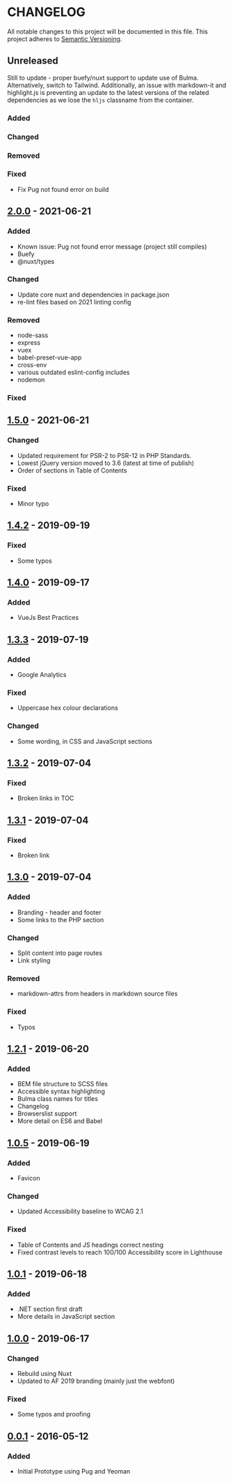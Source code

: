 # CHANGELOG

All notable changes to this project will be documented in this file. This project adheres to [Semantic Versioning](https://semver.org/spec/v2.0.0.html).

## Unreleased

Still to update - proper buefy/nuxt support to update use of Bulma. Alternatively,
switch to Tailwind. Additionally, an issue with markdown-it and highlight.js is
preventing an update to the latest versions of the related dependencies as we lose 
the `hljs` classname from the container.

### Added

### Changed

### Removed

### Fixed

* Fix Pug not found error on build

## [2.0.0](https://bitbucket.org/analogfolk-ondemand/folk-style/src/v2.0.0/) - 2021-06-21

### Added

* Known issue: Pug not found error message (project still compiles)
* Buefy
* @nuxt/types

### Changed

* Update core nuxt and dependencies in package.json
* re-lint files based on 2021 linting config

### Removed

* node-sass 
* express
* vuex
* babel-preset-vue-app
* cross-env
* various outdated eslint-config includes
* nodemon

### Fixed

## [1.5.0](https://bitbucket.org/analogfolk-ondemand/folk-style/src/v1.5.0/) - 2021-06-21

### Changed

* Updated requirement for PSR-2 to PSR-12 in PHP Standards. 
* Lowest jQuery version moved to 3.6 (latest at time of publish)
* Order of sections in Table of Contents

### Fixed

* Minor typo

## [1.4.2](https://bitbucket.org/analogfolk-ondemand/folk-style/src/v1.4.2/) - 2019-09-19

### Fixed

- Some typos

## [1.4.0](https://bitbucket.org/analogfolk-ondemand/folk-style/src/v1.4.0/) - 2019-09-17

### Added

- VueJs Best Practices

## [1.3.3](https://bitbucket.org/analogfolk-ondemand/folk-style/src/v1.3.3/) - 2019-07-19

### Added

- Google Analytics

### Fixed

- Uppercase hex colour declarations

### Changed

- Some wording, in CSS and JavaScript sections

## [1.3.2](https://bitbucket.org/analogfolk-ondemand/folk-style/src/v1.3.2/) - 2019-07-04

### Fixed

- Broken links in TOC

## [1.3.1](https://bitbucket.org/analogfolk-ondemand/folk-style/src/v1.3.1/) - 2019-07-04

### Fixed

- Broken link

## [1.3.0](https://bitbucket.org/analogfolk-ondemand/folk-style/src/v1.3.0/) - 2019-07-04

### Added

- Branding - header and footer
- Some links to the PHP section

### Changed

- Split content into page routes
- Link styling

### Removed

- markdown-attrs from headers in markdown source files

### Fixed

- Typos

## [1.2.1](https://bitbucket.org/analogfolk-ondemand/folk-style/src/v1.2.1/) - 2019-06-20

### Added

- BEM file structure to SCSS files
- Accessible syntax highlighting
- Bulma class names for titles
- Changelog
- Browserslist support
- More detail on ES6 and Babel

## [1.0.5](https://bitbucket.org/analogfolk-ondemand/folk-style/src/v1.0.5/) - 2019-06-19

### Added

- Favicon

### Changed

- Updated Accessibility baseline to WCAG 2.1

### Fixed

- Table of Contents and JS headings correct nesting
- Fixed contrast levels to reach 100/100 Accessibility score in Lighthouse

## [1.0.1](https://bitbucket.org/analogfolk-ondemand/folk-style/src/v1.0.1/) - 2019-06-18

### Added

- .NET section first draft
- More details in JavaScript section

## [1.0.0](https://bitbucket.org/analogfolk-ondemand/folk-style/src/v1.0.0/) - 2019-06-17

### Changed

- Rebuild using Nuxt
- Updated to AF 2019 branding (mainly just the webfont)

### Fixed

- Some typos and proofing

## [0.0.1](https://bitbucket.org/analogfolk-ondemand/folk-style/src/v0.0.1/) - 2016-05-12

### Added

- Initial Prototype using Pug and Yeoman
